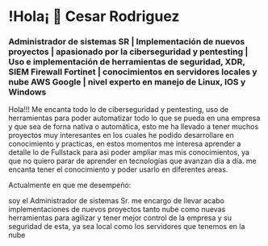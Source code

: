 # !Hola¡ 👋  Cesar Rodriguez


### Administrador de sistemas SR | Implementación de nuevos proyectos | apasionado por la ciberseguridad y pentesting | Uso e implementación de herramientas de seguridad, XDR, SIEM Firewall Fortinet | conocimientos en servidores locales y nube AWS Google | nivel experto en manejo de Linux, IOS y Windows 


Hola!!! Me encanta todo lo de ciberseguridad y pentesting, uso de herramientas para poder automatizar todo lo que se pueda en una empresa y que sea de forna nativa o automática, esto me ha llevado a tener muchos proyectos muy interesantes en los cuales he 
podido desarrollare en conocimiento y practicas, en estos momentos me interesa aprender a detalle lo de Fullstack para asi poder ampliar mas mis conocimientos, ya que no quiero parar de aprender en tecnologías que avanzan día a día.
me encanta tener el conocimiento y poder usarlo en diferentes areas.







Actualmente en que me desempeño:

soy el Administrador de sistemas Sr. me encargo de llevar acabo implementaciones de nuevos proyectos tanto nube como nuevas herramientas para agilizar y tener mejor control de la empresa y su seguridad de esta, ya sea local como los servidores que tenemos en la nube 





  


<!---
cesarmhu/cesarmhu is a ✨ special ✨ repository because its `README.md` (this file) appears on your GitHub profile.
You can click the Preview link to take a look at your changes.
--->
